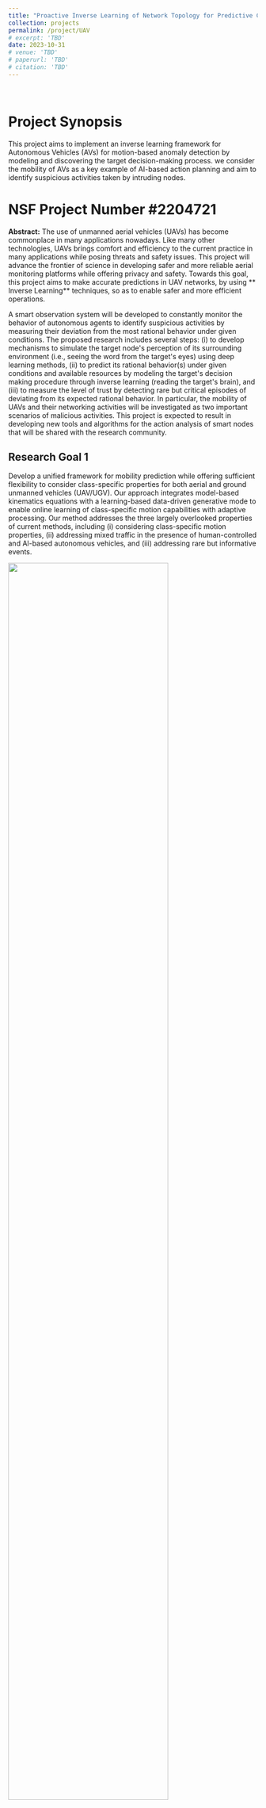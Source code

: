 ```yaml
---
title: "Proactive Inverse Learning of Network Topology for Predictive Communication among Unmanned Vehicles"
collection: projects
permalink: /project/UAV
# excerpt: 'TBD'
date: 2023-10-31
# venue: 'TBD'
# paperurl: 'TBD'
# citation: 'TBD'
---
```


<br>

# Project Synopsis

This project aims to implement an inverse learning framework for Autonomous Vehicles (AVs) for motion-based anomaly detection by modeling and discovering the target decision-making process. we consider the mobility of AVs as a key example of AI-based action planning and aim to identify suspicious activities taken by intruding nodes.

# NSF Project Number #2204721

**Abstract:** The use of unmanned aerial vehicles (UAVs) has become commonplace in many applications nowadays. Like many other technologies, UAVs brings comfort and efficiency to the current practice in many applications while posing threats and safety issues. This project will advance the frontier of science in developing safer and more reliable aerial monitoring platforms while offering privacy and safety. Towards this goal, this project aims to make accurate predictions in UAV networks, by using ** Inverse Learning** techniques, so as to enable safer and more efficient operations.

A smart observation system will be developed to constantly monitor the behavior of autonomous agents to identify suspicious activities by measuring their deviation from the most rational behavior under given conditions. The proposed research includes several steps: (i) to develop mechanisms to simulate the target node's perception of its surrounding environment (i.e., seeing the word from the target's eyes) using deep learning methods, (ii) to predict its rational behavior(s) under given conditions and available resources by modeling the target's decision making procedure through inverse learning (reading the target's brain), and (iii) to measure the level of trust by detecting rare but critical episodes of deviating from its expected rational behavior. In particular, the mobility of UAVs and their networking activities will be investigated as two important scenarios of malicious activities. This project is expected to result in developing new tools and algorithms for the action analysis of smart nodes that will be shared with the research community.

## Research Goal 1
  Develop a unified framework for mobility prediction while offering sufficient flexibility to consider class-specific properties for both aerial and ground unmanned vehicles (UAV/UGV). Our approach integrates model-based kinematics equations with a learning-based data-driven generative mode to enable online learning of class-specific motion capabilities with adaptive processing. Our method addresses the three largely overlooked properties of current methods, including (i) considering class-specific motion properties, (ii) addressing mixed traffic in the presence of human-controlled and Al-based autonomous vehicles, and (iii) addressing rare but informative events.


  <img src="../images/UAV/uav_1.png" width = "80%">
  <img src="../images/UAV/uav_2.png" width = "80%">
<br>
For more information read this [Article] (https://ieeexplore.ieee.org/stamp/stamp.jsp?arnumber=8533579) 

[//]: #  <img src="../images/UAV/uav_3.png" width = "100%">





## Goal 2
 The second goal of our project is to develop a reverse engineering framework that monitors the environment and target's actions to discover its decision-making strategy, as a baseline to identify deviations from predicted behavior. The challenges include projecting the observer's perception of the environment to the target's perspective (seeing the world from the target's eyes), determining the target's ultimate goal and reward-generation process (reading the agent's brain), and including potentially unknown factors in the decision-making strategy.


 <img src="../images/UAV/uav_4.png" width = "80%">



## Goal 3
 The third objective is utilizing the developed framework to predict network topology and channel conditions to enhance networking efficiency (Al-based networking) and identify malicious nodes that make networking decisions inconsistent with the network status based on their own decision-making approach.

 <img src="../images/UAV/uav_5.png" width = "80%">


<br>
<br>
<br>



# Project Activities

## Task 1
  We develop optimal data aggregation methods for autonomous vehicles under dynamic environments, by predicting the motion of surrounding vehicles. This project involved developing AI-based scheduling and cooperative perception algorithms for autonomous vehicles and supporting infrastructure. The AI-based scheduling aims to collect data from roadside units (RSUs) to develop learning-based models while accommodating the requirements of dynamic network topology and networking constraints. Our approach to this problem is imposing fairness on class labels (instead of node resources) that enhance the quality of developed models by enhancing the diversity of collected data. We use game theoretic optimization to solve the resulting non-linear non-convex problem. The work opens a new avenue to develop federated learning applications among drones and AVs while meticulously addressing the networking constraints in terms of available channel bandwidth and affordable delay. The results of this research are published as two conference papers in the 48th IEEE Conference on Local Computer Networks (LCN) and the Asilomar Conference on Signals, Systems, and Computers. 




## Task 2
  The broaden the impact of this project to a more general setup of federated learning among autonomous vehicles, the second student is tasked to develop a theoretical foundation for diversity-maximizing data aggregation from autonomous nodes under uncertain networking environments. To this end, we developed a new framework that integrates rate-distortion (RD) theory with determinantal point processes (DPP) to develop a diversity-enhancing data aggregation policy for unmanned ground and aerial vehicles (UGV/UAV) that enhances the quality of deep learning algorithms under federate learning paradigm.  The core idea is to collect imagery from distributed data sets among UAV/UGV nodes that collectively best represent the geometrical features of the entire data set. A paper presenting the results of this RD-DPP framework is under review for the AAAI Conference and hopefully will be reported in the reporting cycle. 


## Task 3
  In order to implement the developed protocols in more realistic setups and investigate their performance in real-world conditions, we implemented an application-oriented data-centric communication framework for drones operate using WiFi and LTE communications in collaboration with MIT-Lincoln Lab that resulted in a paper in the IEEE 20th Consumer Com Consumer Communications & Networking Conference (CCNC). 


## Task 4
  We also included two new undergraduate students to simulate the testing scenarios in simulation environments, including Carla (for AVs), and Microsoft AirSIM (for drones). These two students already graduated. We requested REU supplement funding to include two new undergraduate students in the coming year. We appreciate NSF for approving our requests. Currently, I am in the process of identifying and recruiting new two qualified students to work on implementing test scenarios in simulation environments and drone platforms to validate our previous research results and explore new research problems. 


### Beyond the developed activities, we further extended the activities by developing trajectory planning for drones equipped with overhead manipulators, with preliminary results published at the PiMRC conference. 



<br>
<br>
<br>


# Significant Results
We are delighted that our activities resulted in several high-quality papers (4 accepted and 2 under review). The key achievement of our activities in the last year was bridging two independent research paradigms based (RD) on rate-distortion theory and determinantal point processes (DPP) which provides a mathematical foundation to assess the quality of defeated learning applications for autonomous ground and aerial vehicles. This work is completed for unconstrained networking, and we are working toward addressing constrained networking and dynamic conditions. We also have implemented an optimization framework by imposing fairness on class labels (instead of network resources) and using game theoretic optimization that implicitly promotes diversity among aggregated data batches. Beyond our planned activities and to broaden the impacts of the developed research, we explore new extensions by integrating the developed networking protocols with trajectory design for actuator drones and also to extend the developed strategies to secure networking in the supply chain. The preliminary results of these new dimensions are presented at two IEEE conferences (CCSI, and CCNC). 

<br>
<br>
<br>


# Project Team

## PI: Dr. Abolfazl Razi [arazi@clemson.edu](mailto:arazi@clemson.edu)

## Graduate Students:
- Xiwen Chen
-	Hao Wang
-	Ahmad Sarlak
-	Niloufar Mehrabi
-	Arnau Rovira Sugranes (Graduated)

## Undergraduate Students:
-	William Bain (Graduated)
-	Michel Elrod
-	Rayid Alimasoo
-	John Suchanek


<br>
<br>
<br>




# Outcomes
The following papers are the outcome of completing this project. 4 accepted, 1 under review, and 1 in preparation.

## A PhD dissertation titled "Predictive Communications for UAVs" by Arnau Rovira-Sugranes, who was supported by this project.

## Journal articles:
  - Razi, A., Chen, X., Li, H., Wang, H., Russo, B., Chen, Y., & Yu, H. (2022). Deep learning serves traffic safety analysis: A forward‐looking review. IET Intelligent Transport Systems.

  - Qu, J., Tang, C., Zhang, Y., Zhou, K., & Razi, A. (2022). Long‐time target tracking algorithm based on re‐detection multi‐feature fusion. IET Cyber‐Systems and Robotics, 4(1), 38-50.

  - Rovira-Sugranes, A., Razi, A., Afghah, F., & Chakareski, J. (2022). A review of AI-enabled routing protocols for UAV networks: Trends, challenges, and future outlook. Ad Hoc Networks, 130, 102790.

  - Chen, X., Wang, H., Razi, A., Russo, B., Pacheco, J., Roberts, J., ... & Head, L. (2022). Network-level Safety Metrics for Overall Traffic Safety Assessment: A Case Study. Submitted to IEEE Access, 2022

  -  Rovira-Sugranes, A., Afghah, F., Qu, J., & Razi, A. (2021). Fully-echoed q-routing with simulated annealing inference for flying Ad Hoc networks. IEEE Transactions on Network Science and Engineering, 8(3), 2223-2234.

## Conference Proceedings:
  - Li, H., Wu, H., Chen, X., Wang, H., & Razi, A. (2021, August). Towards boosting channel attention for real image denoising: Sub-band pyramid attention. In International Conference on Image and Graphics (pp. 303-314). Springer, Cham, 2021.

  -  Qu, J., Zhang, Y., Zhou, K., & Razi, A. (2021, September). Long-Time Target Tracking Algorithm Based on Multi Feature Fusion and Correlation Filtering. In 2021 4th International Conference on Artificial Intelligence and Pattern Recognition (pp. 29-35), 2021.

  - Chen, X., Li, H., Qu, J., & Razi, A. (2021, January). Boosting Belief Propagation for LDPC Codes with Deep Convolutional Neural Network Predictors. In 2021 IEEE 18th Annual Consumer Communications & Networking Conference (CCNC) (pp. 1-6). IEEE.
  
  -	Sarlak, Ahmad, Abolfazl Razi, Xiwen Chen, and Rahul Amin. "Diversity Maximized Scheduling in RoadSide Units for Traffic Monitoring Applications." In 2023 IEEE 48th Conference on Local Computer Networks (LCN), 1-4. IEEE, 2023.

  -	Wang, Hao, Xiwen Chen, Abolfazl Razi, Michael Kozicki, Rahul Amin, and Mark Manfredo. "Nano-Resolution Visual Identifiers Enable Secure Monitoring in Next-Generation Cyber-Physical Systems." In 2022 International Conference on Computational Science and Computational Intelligence (CSCI). DOI 10.1109/CSCI58124.2022.00227, 2022.

  -	Alzorgan, Hazim, Abolfazl Razi, and Ata Jahangir Moshayedi. "Actuator Trajectory Planning for UAVs with Overhead Manipulator using Reinforcement Learning." arXiv preprint arXiv:2308.12843 (2023), Accepted in SwarmNet Workshop, IEEE International Symposium on Personal, Indoor and Mobile Radio Communications (PiMRC), Toronto, Canada, 2023.

  -	Kaur, Manveen, Abolfazl Razi, Long Cheng, Rahul Amin, and Jim Martin. "Design and Evaluation of an Application-Oriented Data-Centric Communication Framework for Emerging Cyber-Physical Systems." In 2023 IEEE 20th Consumer Communications & Networking Conference (CCNC), 875-878. IEEE, 2023.

  -	Sarlak, Ahmad; Alzorgan, Hazim; Haeri Boroujeni, Sayed Pedram; Amin, Rahul; Razi, Abolfazl, “Cooperative Perception for Connected Autonomous Vehicles under Constrained V2V Networking”, Accepted in Asilomar Conference on Signals Systems and Computers 2023

  -	Chen, Xiwen, Huayu Li, Rahul Amin, and Abolfazl Razi. "RD-DPP: Rate-Distortion Theory Meets Determinantal Point Process to Diversify Learning Data Samples." arXiv preprint arXiv:2304.04137 (2023). Under review for AAAI

  -	Chen, Xiwen, Huayu Li, Rahul Amin, and Abolfazl Razi. "Learning on Bandwidth Constrained Multi-Source Data with MIMO-inspired DPP MAP Inference." arXiv preprint arXiv:2306.02497 (2023). Under Preparation [potentially for IEEE Transactions on Machine Learning in Communications and Networking].


<br>
<br>
<br>


# Training Opportunities
Content for CPSC 4820/6820 titled "AI for Autonomous Vehicles", especially developing several hands-on projects, training modules, and simulation scenarios in virtual environments (SUMO, Webots, Carla).



<br>
<br>
<br>



# Codes
[DPP (Xiwen Chen)]()




<br>
<br>
<br>


# Outreach




<br>
<br>
<br>




# Broader Impacts
This project will produce new methods, algorithms, tools, software packages, and product prototypes usable by the CISE research community. This project is expected to advance the frontier of knowledge in the intersection of AI and wireless networking by developing learning algorithms for networking protocols. Our plan will impact the US economy by reducing the networking cost by lubricating the information flow machinery by incorporating the perception of the surrounding environment into networking protocols. The developed knowledge will be incorporated as project topics into related courses in both networking and AI fields taught by the PI and other faculty that impact the large population of female and underrepresented students, especially from Native American and Hispanic origins at NAU. The PI’s several years of industrial experience will help him to translate the developed technology into proof-of-concept products, demos, and patents. The PI plans to apply for the supplement NSF REU grant to translate the research results into projects appropriate for undergraduate students.









